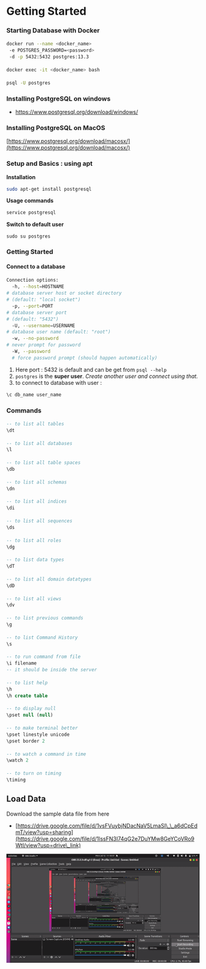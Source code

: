 # Getting Started

### Starting Database with Docker

```bash
docker run --name <docker_name> 
 -e POSTGRES_PASSWORD=<password>
 -d -p 5432:5432 postgres:13.3

docker exec -it <docker_name> bash

psql -U postgres
```

### Installing PostgreSQL on windows

* https://www.postgresql.org/download/windows/

### Installing PostgreSQL on MacOS

[https://www.postgresql.org/download/macosx/](https://www.postgresql.org/download/macosx/)

### Setup and Basics : using apt

**Installation**

```bash
sudo apt-get install postgresql
```

**Usage commands**

```bash
service postgresql
```

**Switch to default user**

```
sudo su postgres
```

### Getting Started

#### Connect to a database

```bash
Connection options:
  -h, --host=HOSTNAME      
# database server host or socket directory 
# (default: "local socket")
  -p, --port=PORT          
# database server port 
# (default: "5432")
  -U, --username=USERNAME  
# database user name (default: "root")
  -w, --no-password        
# never prompt for password
  -W, --password           
  # force password prompt (should happen automatically)
```

1. Here port : 5432 is default and can be get from `psql --help`
2. `postgres` is the **super user**. _Create another user and connect using that._
3. to connect to database with user :

```sql
\c db_name user_name
```

### Commands

```sql
-- to list all tables
\dt

-- to list all databases
\l

-- to list all table spaces
\db

-- to list all schemas
\dn

-- to list all indices
\di

-- to list all sequences
\ds

-- to list all roles
\dg

-- to list data types
\dT

-- to list all domain datatypes
\dD

-- to list all views
\dv

-- to list previous commands
\g

-- to list Command History
\s

-- to run command from file
\i filename 
-- it should be inside the server

-- to list help
\h
\h create table

-- to display null
\pset null (null)

-- to make terminal better
\pset linestyle unicode
\pset border 2

-- to watch a command in time
\watch 2

-- to turn on timing
\timing
```

## Load Data

Download the sample data file from here

* [https://drive.google.com/file/d/1vsFVuybjNDacNaV5LmaSI\_\_a6dCpEdmT/view?usp=sharing](https://drive.google.com/file/d/1lssFN3I74qG2e7DuYMw8GeYCoVRo9Wtl/view?usp=drive\_link)

![image](<../../.gitbook/assets/load-data (1).gif>)
